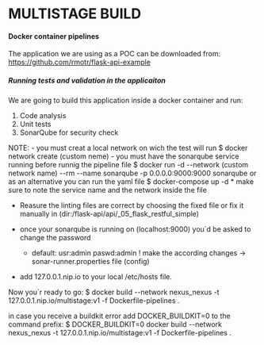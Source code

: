 # MULTISTAGE BUILD 
#### Docker container pipelines 

The application we are using as a POC can be downloaded from:  https://github.com/rmotr/flask-api-example

##### Running tests and validation in the applicaiton


We are going to build this application inside a docker container and run:
1. Code analysis
2. Unit tests
3. SonarQube for security check


NOTE:
    - you must creat a local network on wich the test will run 
$ docker network create (custom neme)
    - you must have the sonarqube service running before runnig the pipeline file
$ docker run -d --network (custom network name) --rm --name sonarqube -p 0.0.0.0:9000:9000 sonarqube
    or as an alternative you can run the yaml file
$ docker-compose up -d 
    * make sure to note the service name and the network inside the file
    
- Reasure the linting files are correct by choosing the fixed file or fix it manually in (dir:/flask-api/api/_05_flask_restful_simple)
- once your sonarqube is running on (localhost:9000) you`d be asked to change the password 
    * default: usr:admin paswd:admin 
! make the according changes -> sonar-runner.properties file (config)

- add 127.0.0.1.nip.io to your local /etc/hosts file. 

Now you`r ready to go: 
$ docker build --network nexus_nexus -t 127.0.0.1.nip.io/multistage:v1 -f Dockerfile-pipelines .

in case you receive a buildkit error add DOCKER_BUILDKIT=0 to the command prefix:
$ DOCKER_BUILDKIT=0 docker build --network nexus_nexus -t 127.0.0.1.nip.io/multistage:v1 -f Dockerfile-pipelines .






